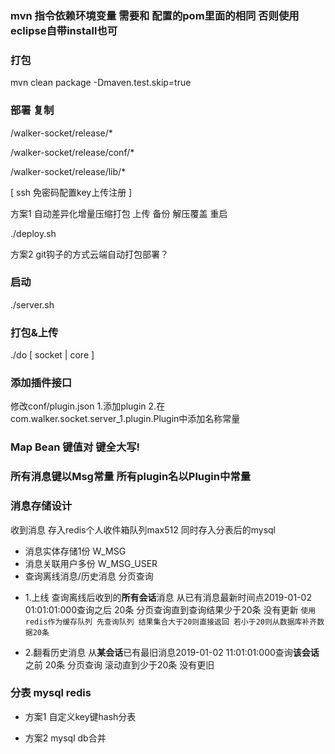 ### mvn 指令依赖环境变量 需要和 配置的pom里面的相同 否则使用eclipse自带install也可

### 打包

mvn clean package -Dmaven.test.skip=true

### 部署 复制

/walker-socket/release/*

/walker-socket/release/conf/*

/walker-socket/release/lib/*

[ ssh 免密码配置key上传注册 ]

方案1 自动差异化增量压缩打包 上传 备份 解压覆盖 重启

./deploy.sh

方案2 git钩子的方式云端自动打包部署？

### 启动

./server.sh

### 打包&上传

./do [ socket | core ]

### 添加插件接口

修改conf/plugin.json 1.添加plugin 2.在com.walker.socket.server_1.plugin.Plugin中添加名称常量

### Map Bean 键值对 键全大写!

### 所有消息键以Msg常量 所有plugin名以Plugin中常量

### 消息存储设计

收到消息 存入redis个人收件箱队列max512 同时存入分表后的mysql

* 消息实体存储1份 W_MSG
* 消息关联用户多份 W_MSG_USER
* 查询离线消息/历史消息 分页查询

+ 1.上线 查询离线后收到的**所有会话**消息 从已有消息最新时间点2019-01-02 01:01:01:000查询之后 20条 分页查询直到查询结果少于20条 没有更新
  ``使用redis作为缓存队列 先查询队列 结果集合大于20则直接返回 若小于20则从数据库补齐数据20条``

+ 2.翻看历史消息 从**某会话**已有最旧消息2019-01-02 11:01:01:000查询**该会话**之前 20条 分页查询 滚动直到少于20条 没有更旧

### 分表 mysql redis

* 方案1 自定义key键hash分表

* 方案2 mysql db合并
